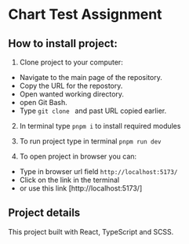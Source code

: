 # Chart Test Assignment

## How to install project:

1. Clone project to your computer:

- Navigate to the main page of the repository.
- Copy the URL for the repostory.
- Open wanted working directory.
- open Git Bash.
- Type `git clone ` and past URL copied earlier.

2. In terminal type `pnpm i` to install required modules

3. To run project type in terminal `pnpm run dev`

4. To open project in browser you can:

- Type in browser url field `http://localhost:5173/`
- Click on the link in the terminal
- or use this link [http://localhost:5173/]

## Project details

This project built with React, TypeScript and SCSS.

